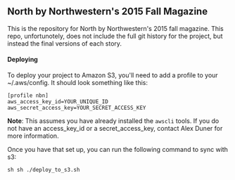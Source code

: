 ## North by Northwestern's 2015 Fall Magazine

This is the repository for North by Northwestern's 2015 fall magazine. This repo, unfortunotely, does not include the full git history for the project, but instead the final versions of each story. 

#### Deploying
To deploy your project to Amazon S3, you'll need to add a profile to your ~/.aws/config. It should look something like this:

```
[profile nbn]
aws_access_key_id=YOUR_UNIQUE_ID
aws_secret_access_key=YOUR_SECRET_ACCESS_KEY
```

**Note**: This assumes you have already installed the `awscli` tools. If you do not have an access_key_id or a secret_access_key, contact Alex Duner for more information.

Once you have that set up, you can run the following command to sync with s3:

``sh
sh ./deploy_to_s3.sh
``
